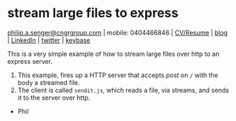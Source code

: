 # stream large files to express


[philip.a.senger@cngrgroup.com](mailto:philip.a.senger@cngrgroup.com) | mobile: 0404466846 | [CV/Resume](http://www.visualcv.com/philipsenger) | [blog](http://www.apachecommonstipsandtricks.blogspot.com/) | [LinkedIn](http://au.linkedin.com/in/philipsenger) | [twitter](http://twitter.com/PSengerDownUndr) | [keybase](https://keybase.io/psenger)

This is a very simple example of how to stream large files over http to an express server.

1. This example, fires up a HTTP server that accepts _post_ on ``/`` with the body a streamed file.
2. The client is called ``sendit.js``, which reads a file, via streams, and sends it to the server over http.

- Phil
